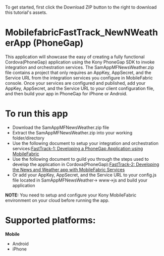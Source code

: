 To get started, first click the Download ZIP button to the right to download this tutorial's assets.

MobilefabricFastTrack_NewNWeatherApp (PhoneGap)
=======================
This application will showcase the easy of creating a fully functional Cordova(PhoneGap) application using the Kony PhoneGap SDK to invoke integration and orchestration services. The SamAppMFNewsWeather.zip file contains a project that only requires an AppKey, AppSecret, and the Service URL from the integration services you configure in MobileFabric console. Once your services are configured and published, add your AppKey, AppSecret, and the Service URL to your client configuration file, and then build your app in PhoneGap for iPhone or Android.


# To run this app

*	Download the SamAppMFNewsWeather.zip file
*	Extract the SamAppMFNewsWeather.zip into your working folder/directory
*	Use the following document to setup your integration and orchestration services:[FastTrack-1: Developing a PhoneGap Application using MobileFabric](http://docs.kony.com/mobilefabric/fasttrack/FastTrack-2%20Developing%20the%20News%20and%20Weather%20app%20with%20MobileFabric%20Services/#AWS/MobileFabric_FastTrack1.htm?Highlight=FastTrack-1)
*	Use the following document to guild you through the steps used to develop the application in Cordova(PhoneGap):[FastTrack-2: Developing the News and Weather app with MobileFabric Services](http://docs.kony.com/mobilefabric/fasttrack/FastTrack-2%20Developing%20the%20News%20and%20Weather%20app%20with%20MobileFabric%20Services/)
*	Or add your AppKey, AppSecret, and the Service URL to your config.js file located in SamAppMFNewsWeather-> www->js and build your application

**NOTE:** 
You need to setup and configure your Kony MobileFabric environment on your cloud before running the app.

# Supported platforms:
**Mobile**
 * Android
 * iPhone
 
